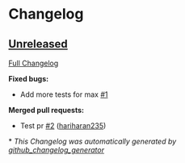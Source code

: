# Changelog

## [Unreleased](https://github.com/hariharan235/Test_webhook/tree/HEAD)

[Full Changelog](https://github.com/hariharan235/Test_webhook/compare/38e30973390ab52d76c7c534f3eacb02261203ad...HEAD)

**Fixed bugs:**

- Add more tests for max [\#1](https://github.com/hariharan235/Test_webhook/issues/1)

**Merged pull requests:**

- Test pr [\#2](https://github.com/hariharan235/Test_webhook/pull/2) ([hariharan235](https://github.com/hariharan235))



\* *This Changelog was automatically generated by [github_changelog_generator](https://github.com/github-changelog-generator/github-changelog-generator)*
